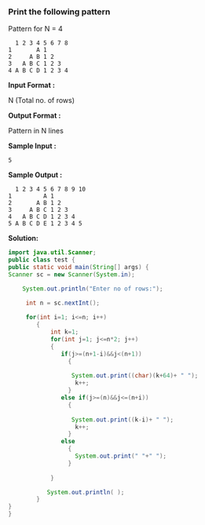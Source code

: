 ### Print the following pattern

Pattern for N = 4
```
  1 2 3 4 5 6 7 8
1       A 1    
2     A B 1 2 
3   A B C 1 2 3
4 A B C D 1 2 3 4
```
**Input Format :**

N (Total no. of rows)

**Output Format :**

Pattern in N lines

**Sample Input :**

```5```

**Sample Output :**
```
  1 2 3 4 5 6 7 8 9 10
1         A 1    
2       A B 1 2 
3     A B C 1 2 3
4   A B C D 1 2 3 4
5 A B C D E 1 2 3 4 5
```

**Solution:**

```java
import java.util.Scanner; 
public class test { 
public static void main(String[] args) { 
Scanner sc = new Scanner(System.in);

	System.out.println("Enter no of rows:");

	 int n = sc.nextInt();
	
	 for(int i=1; i<=n; i++) 
        {       
            int k=1; 
            for(int j=1; j<=n*2; j++) 
            {      
               if(j>=(n+1-i)&&j<(n+1))
                 {
                     
                  System.out.print((char)(k+64)+ " ");
                   k++;
                 }
               else if(j>=(n)&&j<=(n+i))
                 {
                     
                  System.out.print((k-i)+ " ");
                   k++;
                 }
               else
                 {
                   System.out.print(" "+" ");
                 }
                     
            }  

           System.out.println( );
        } 
}     
}
```
